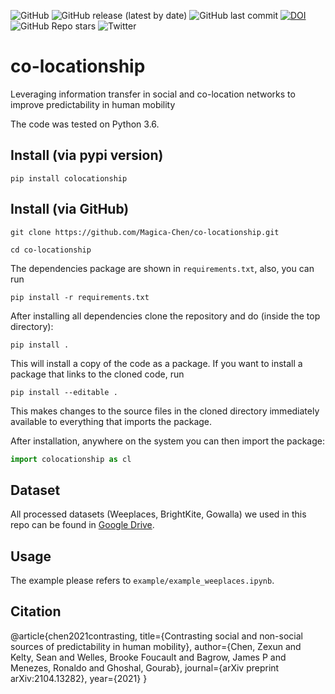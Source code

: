 ![GitHub](https://img.shields.io/github/license/Magica-Chen/co-locationship)
![GitHub release (latest by date)](https://img.shields.io/github/v/release/Magica-Chen/co-locationship)
![GitHub last commit](https://img.shields.io/github/last-commit/Magica-Chen/co-locationship)
[![DOI](https://zenodo.org/badge/309197285.svg)](https://zenodo.org/badge/latestdoi/309197285)
![GitHub Repo stars](https://img.shields.io/github/stars/Magica-Chen/gptp_multi_output?style=social)
![Twitter](https://img.shields.io/twitter/follow/MagicaChen?style=social)

# co-locationship

Leveraging information transfer in social and co-location networks to improve predictability in human mobility

The code was tested on Python 3.6.

## Install (via pypi version)

```
pip install colocationship
```

## Install (via GitHub)

```
git clone https://github.com/Magica-Chen/co-locationship.git

cd co-locationship
```

The dependencies package are shown in `requirements.txt`, also, you can run 

```
pip install -r requirements.txt
```

After installing all dependencies clone the repository and do (inside the top directory):

```
pip install . 
```

This will install a copy of the code as a package. If you want to install a package that links to the cloned code, run

```
pip install --editable .
```

This makes changes to the source files in the cloned directory immediately available to everything that imports the package.


After installation, anywhere on the system you can then import the package:

```python
import colocationship as cl
```

## Dataset

All processed datasets (Weeplaces, BrightKite, Gowalla) we used in this repo can be found in [Google Drive](https://drive.google.com/drive/folders/1C71Atf4x7eTAEazAPehih5_zkBqqfX4M?usp=sharing).

## Usage

The example please refers to `example/example_weeplaces.ipynb`.

## Citation

@article{chen2021contrasting,
  title={Contrasting social and non-social sources of predictability in human mobility},
  author={Chen, Zexun and Kelty, Sean and Welles, Brooke Foucault and Bagrow, James P and Menezes, Ronaldo and Ghoshal, Gourab},
  journal={arXiv preprint arXiv:2104.13282},
  year={2021}
}
